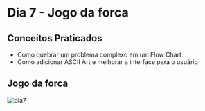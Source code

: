 # Dia 7 - Jogo da forca
## Conceitos Praticados


- Como quebrar um problema complexo em um Flow Chart
- Como adicionar ASCII Art e melhorar a interface para o usuário


## Jogo da forca
![dia7](https://github.com/terramotta/100-days-python-bootcamp/assets/53800269/5268522c-1b20-49f8-9de4-36205b0e34fc)
